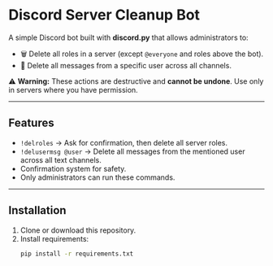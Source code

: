 # Discord Server Cleanup Bot

A simple Discord bot built with **discord.py** that allows administrators to:

- 🗑️ Delete all roles in a server (except `@everyone` and roles above the bot).
- 🧹 Delete all messages from a specific user across all channels.

⚠️ **Warning:** These actions are destructive and **cannot be undone**. Use only in servers where you have permission.

---

## Features
- `!delroles` → Ask for confirmation, then delete all server roles.
- `!delusermsg @user` → Delete all messages from the mentioned user across all text channels.
- Confirmation system for safety.
- Only administrators can run these commands.

---

## Installation

1. Clone or download this repository.
2. Install requirements:
   ```bash
   pip install -r requirements.txt
